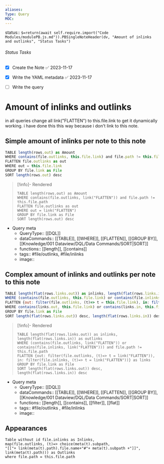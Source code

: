 ```yaml
---
aliases: 
Type: Query
MOC:
---
```


status:: `$=return(await self.require.import("Code Modules/modulePB.js.md")).PBSingleNoteHeader(dv, "Amount of inlinks and outlinks", "Status Tasks")`

###### Status Tasks
- [x] Create the Note ✅ 2023-11-17
- [x] Write the YAML metadata ✅ 2023-11-17
- [ ] Write the query


# Amount of inlinks and outlinks

in all queries change all link("FLATTEN") to this.file.link to get it dynamically working. i have done this this way because i don't link to this note.

## Simple amount of inlinks per note to this note

```js
TABLE length(rows.out) as Amount
WHERE contains(file.outlinks, this.file.link) and file.path != this.file.path
FLATTEN file.outlinks as out
WHERE out = this.file.link
GROUP BY file.link as File
SORT length(rows.out) desc
```

>[!info]- Rendered
>```dataview
>TABLE length(rows.out) as Amount
>WHERE contains(file.outlinks, link("FLATTEN")) and file.path != this.file.path
>FLATTEN file.outlinks as out
>WHERE out = link("FLATTEN")
>GROUP BY file.link as File
>SORT length(rows.out) desc
>```

- Query meta
    - QueryType:: [[DQL]]
    - dataCommands:: [[TABLE]], [[WHERE]], [[FLATTEN]], [[GROUP BY]], [[Knowledge/001 Dataview/DQL/Data Commands/SORT|SORT]]
    - functions:: [[length]], [[contains]]
    - tags:: #file/outlinks, #file/inlinks
    - image:: 


## Complex amount of inlinks and outlinks per note to this note

```js dataview
TABLE length(flat(rows.links.out)) as inlinks, length(flat(rows.links.in)) as outlinks
WHERE (contains(file.outlinks, this.file.link) or contains(file.inlinks, this.file.link)) and file.path != this.file.path
FLATTEN {out: filter(file.outlinks, (t)=> t = this.file.link), in: filter(file.inlinks, (t)=> t = this.file.link)} as links
WHERE contains(links.out, this.file.link) or contains(links.in, this.file.link)
GROUP BY file.link as File
SORT length(flat(rows.links.out)) desc, length(flat(rows.links.in)) desc
```

>[!info]- Rendered
>```dataview
>TABLE length(flat(rows.links.out)) as inlinks, length(flat(rows.links.in)) as outlinks
>WHERE (contains(file.outlinks, link("FLATTEN")) or contains(file.inlinks, link("FLATTEN"))) and file.path != this.file.path
>FLATTEN {out: filter(file.outlinks, (t)=> t = link("FLATTEN")), in: filter(file.inlinks, (t)=> t = link("FLATTEN"))} as links
>GROUP BY file.link as File
>SORT length(flat(rows.links.out)) desc, length(flat(rows.links.in)) desc
>```

- Query meta
    - QueryType:: [[DQL]]
    - dataCommands:: [[TABLE]], [[WHERE]], [[FLATTEN]], [[GROUP BY]], [[Knowledge/001 Dataview/DQL/Data Commands/SORT|SORT]]
    - functions:: [[length]], [[contains]], [[filter]], [[flat]]
    - tags:: #file/outlinks , #file/inlinks 
    - image:: 





## Appearances

```dataview
Table without id file.inlinks as Inlinks, 
map(file.outlinks, (t)=> choice(meta(t).subpath, 
"[["+ link(meta(t).path).file.name+"#"+ meta(t).subpath +"]]", 
link(meta(t).path))) as Outlinks
where file.path = this.file.path
```




